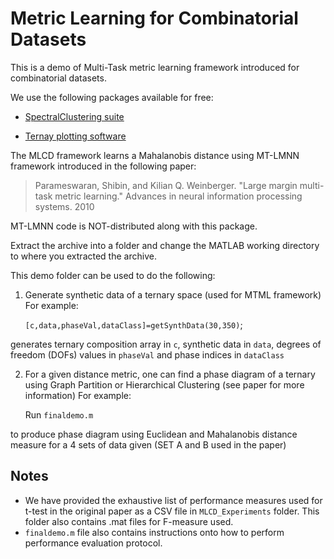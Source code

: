 Metric Learning for Combinatorial Datasets
===========================================

This is a demo of Multi-Task metric learning framework introduced for combinatorial datasets.

We use the following packages available for free:

* [SpectralClustering suite](http://vision.ucsd.edu/~sagarwal/spectral-0.2.tgz)

* [Ternay plotting software](https://www.mathworks.com/matlabcentral/fileexchange/7210-ternary-plots)

The MLCD framework learns a Mahalanobis distance using MT-LMNN framework 
introduced in the following paper:

>Parameswaran, Shibin, and Kilian Q. Weinberger. 
>"Large margin multi-task metric learning."
>Advances in neural information processing systems. 2010

MT-LMNN code is NOT-distributed along with this package.

Extract the archive into a folder and change the MATLAB working directory 
to where you extracted the archive.

This demo folder can be used to do the following:

1. Generate synthetic data of a ternary space (used for MTML framework)
   For example: 

	`[c,data,phaseVal,dataClass]=getSynthData(30,350)`;

generates ternary composition array in `c`, synthetic data in `data`, degrees of freedom (DOFs) values in `phaseVal` and phase indices in `dataClass`

2. For a given distance metric, one can find a phase diagram of a ternary using Graph Partition or Hierarchical Clustering (see paper for more information) 
   For example: 

	Run `finaldemo.m` 

to produce phase diagram using Euclidean and Mahalanobis distance measure for a 4 sets of data given (SET A and B used in the paper)

Notes
------
* We have provided the exhaustive list of performance measures used for t-test in the original paper as a CSV file in  `MLCD_Experiments` folder. This folder also contains .mat files for F-measure used. 
* `finaldemo.m` file also contains instructions onto how to perform performance evaluation protocol.

